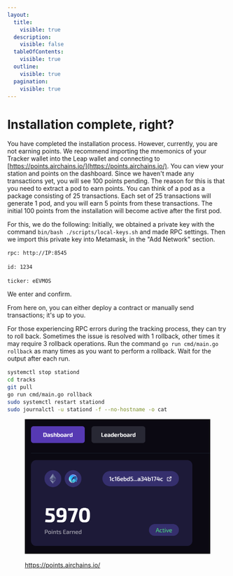 ```yaml
---
layout:
  title:
    visible: true
  description:
    visible: false
  tableOfContents:
    visible: true
  outline:
    visible: true
  pagination:
    visible: true
---
```


# Installation complete, right?

You have completed the installation process. However, currently, you are not earning points. We recommend importing the mnemonics of your Tracker wallet into the Leap wallet and connecting to [https://points.airchains.io/](https://points.airchains.io/). You can view your station and points on the dashboard. Since we haven't made any transactions yet, you will see 100 points pending. The reason for this is that you need to extract a pod to earn points. You can think of a pod as a package consisting of 25 transactions. Each set of 25 transactions will generate 1 pod, and you will earn 5 points from these transactions. The initial 100 points from the installation will become active after the first pod.

For this, we do the following: Initially, we obtained a private key with the command `bin/bash ./scripts/local-keys.sh` and made RPC settings. Then we import this private key into Metamask, in the "Add Network" section.

```
rpc: http://IP:8545

id: 1234

ticker: eEVMOS
```

We enter and confirm.

From here on, you can either deploy a contract or manually send transactions; it's up to you.

For those experiencing RPC errors during the tracking process, they can try to roll back. Sometimes the issue is resolved with 1 rollback, other times it may require 3 rollback operations. Run the command `go run cmd/main.go rollback` as many times as you want to perform a rollback. Wait for the output after each run.

```bash
systemctl stop stationd
cd tracks
git pull
go run cmd/main.go rollback
sudo systemctl restart stationd
sudo journalctl -u stationd -f --no-hostname -o cat
```

<figure><img src="../../.gitbook/assets/image (11).png" alt=""><figcaption><p><a href="https://points.airchains.io/">https://points.airchains.io/</a></p></figcaption></figure>

